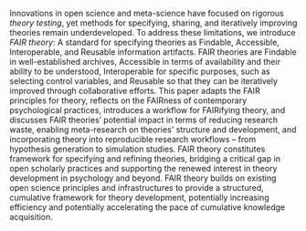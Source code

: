 Innovations in open science and meta-science have focused on rigorous *theory testing*,
yet methods for specifying, sharing, and iteratively improving theories remain underdeveloped.
To address these limitations, we introduce *FAIR theory*:
A standard for specifying theories as Findable, Accessible, Interoperable, and Reusable information artifacts.
FAIR theories are Findable in well-established archives,
Accessible in terms of availability and their ability to be understood,
Interoperable for specific purposes, such as selecting control variables,
and
Reusable so that they can be iteratively improved through collaborative efforts.
This paper adapts the FAIR principles for theory,
reflects on the FAIRness of contemporary psychological practices,
introduces a workflow for FAIRifying theory,
and discusses FAIR theories’ potential impact in terms of reducing research waste,
enabling meta-research on theories' structure and development,
and incorporating theory into reproducible research workflows – from hypothesis generation to simulation studies.
FAIR theory constitutes framework for specifying and refining theories, bridging a critical gap in open scholarly practices and supporting the renewed interest in theory development in psychology and beyond.
FAIR theory builds on existing open science principles and infrastructures to provide a structured, cumulative framework for theory development, potentially increasing efficiency and potentially accelerating the pace of cumulative knowledge acquisition.